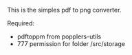 This is the simples pdf to png converter.

Required:
- pdftoppm from popplers-utils
- 777 permission for folder /src/storage

